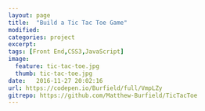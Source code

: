 ```yaml
---
layout: page
title:  "Build a Tic Tac Toe Game"
modified:
categories: project
excerpt:
tags: [Front End,CSS3,JavaScript]
image: 
  feature: tic-tac-toe.jpg
  thumb: tic-tac-toe.jpg
date:   2016-11-27 20:02:16
url: https://codepen.io/Burfield/full/VmpLZy
gitrepo: https://github.com/Matthew-Burfield/TicTacToe
---
```



